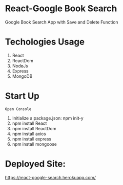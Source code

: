 # React-Google Book Search
Google Book Search App with Save and Delete Function

# Techologies Usage
1.  React
2.  ReactDom
3.  NodeJs
4.  Express
5.  MongoDB

# Start Up
    Open Console
1.  Initialize a package.json: npm init-y
2.  npm install React
3.  npm install ReactDom
4.  npm install axios
5.  npm install express
6.  npm install mongoose


# Deployed Site: 
https://react-google-search.herokuapp.com/
